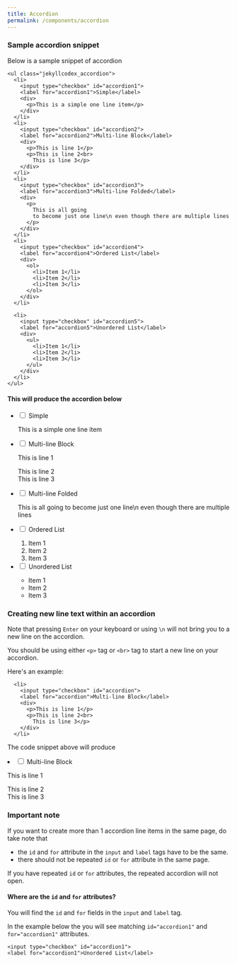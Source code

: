 ```yaml
---
title: Accordion
permalink: /components/accordion
---
```

### Sample accordion snippet
Below is a sample snippet of accordion

```
<ul class="jekyllcodex_accordion">
  <li>
    <input type="checkbox" id="accordion1">
    <label for="accordion1">Simple</label>
    <div>
      <p>This is a simple one line item</p>
    </div>
  </li>  
  <li>
    <input type="checkbox" id="accordion2">
    <label for="accordion2">Multi-line Block</label>
    <div>
      <p>This is line 1</p>
      <p>This is line 2<br>
        This is line 3</p>
    </div>
  </li>
  <li>
    <input type="checkbox" id="accordion3">
    <label for="accordion3">Multi-line Folded</label>
    <div>
      <p>
        This is all going
        to become just one line\n even though there are multiple lines
      </p>
    </div>
  </li>
  <li>
    <input type="checkbox" id="accordion4">
    <label for="accordion4">Ordered List</label>
    <div>
      <ol>
        <li>Item 1</li>
        <li>Item 2</li>
        <li>Item 3</li>
      </ol>
    </div>
  </li>
    
  <li>
    <input type="checkbox" id="accordion5">
    <label for="accordion5">Unordered List</label>
    <div>
      <ul>
        <li>Item 1</li>
        <li>Item 2</li>
        <li>Item 3</li>
      </ul>
    </div>
  </li>
</ul>
```

#### This will produce the accordion below
<ul class="jekyllcodex_accordion">
  <li>
    <input type="checkbox" id="accordion6">
    <label for="accordion6">Simple</label>
    <div>
      <p>This is a simple one line item</p>
    </div>
	</li>  
  <li>
    <input type="checkbox" id="accordion2">
    <label for="accordion2">Multi-line Block</label>
    <div>
      <p>This is line 1</p>
      <p>This is line 2<br>
        This is line 3</p>
    </div>
  </li>
  <li>
    <input type="checkbox" id="accordion3">
    <label for="accordion3">Multi-line Folded</label>
    <div>
      <p>
        This is all going
        to become just one line\n even though there are multiple lines
      </p>
    </div>
  </li>
  <li>
    <input type="checkbox" id="accordion4">
    <label for="accordion4">Ordered List</label>
    <div>
      <ol>
        <li>Item 1</li>
        <li>Item 2</li>
        <li>Item 3</li>
      </ol>
    </div>
  </li>
    
  <li>
    <input type="checkbox" id="accordion5">
    <label for="accordion5">Unordered List</label>
    <div>
      <ul>
        <li>Item 1</li>
        <li>Item 2</li>
        <li>Item 3</li>
      </ul>
    </div>
  </li>
</ul>

### Creating new line text within an accordion

Note that pressing `Enter` on your keyboard or using `\n` will not bring you to a new line on the accordion. 

You should be using either `<p>` tag or `<br>` tag to start a new line on your accordion. 

Here's an example:

```
  <li>
    <input type="checkbox" id="accordion">
    <label for="accordion">Multi-line Block</label>
    <div>
      <p>This is line 1</p>
      <p>This is line 2<br>
        This is line 3</p>
    </div>
  </li>
```

The code snippet above will produce

  <li>
    <input type="checkbox" id="accordion">
    <label for="accordion">Multi-line Block</label>
    <div>
      <p>This is line 1</p>
      <p>This is line 2<br>
        This is line 3</p>
    </div>
  </li>

	
	
### Important note

If you want to create more than 1 accordion line items in the same page, do take note that 
* the `id` and `for` attribute in the `input` and `label` tags have to be the same. 
* there should not be repeated `id` or `for` attribute in the same page. 

If you have repeated `id` or `for` attributes, the repeated accordion will not open.

#### Where are the `id` and `for` attributes?
You will find the `id` and `for` fields in the `input` and `label` tag.  

In the example below the you will see matching `id="accordion1"` and `for="accordion1"` attributes.
 ```
 <input type="checkbox" id="accordion1">
 <label for="accordion1">Unordered List</label>
```
